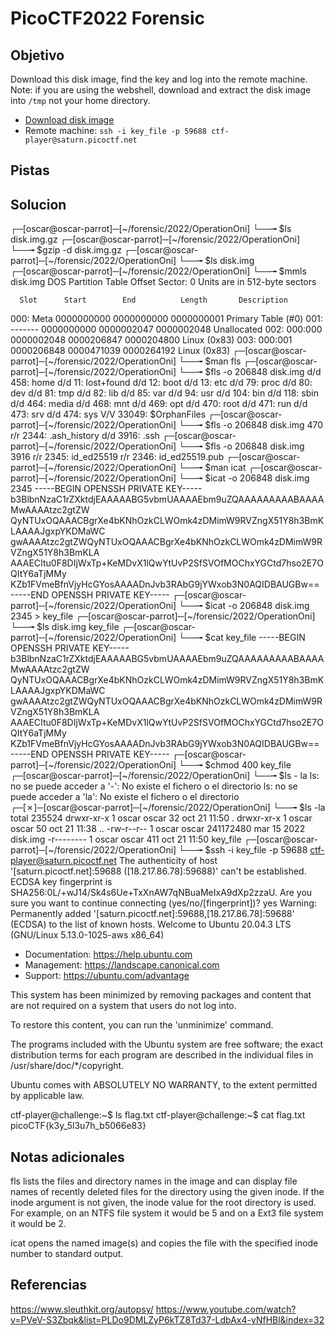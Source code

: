 # PicoCTF2022 Forensic
## Objetivo
Download this disk image, find the key and log into the remote machine. Note: if you are using the webshell, download and extract the disk image into `/tmp` not your home directory.

-   [Download disk image](https://artifacts.picoctf.net/c/373/disk.img.gz)
-   Remote machine: `ssh -i key_file -p 59688 ctf-player@saturn.picoctf.net`
## Pistas
## Solucion
┌─[oscar@oscar-parrot]─[~/forensic/2022/OperationOni]
└──╼ $ls
disk.img.gz
┌─[oscar@oscar-parrot]─[~/forensic/2022/OperationOni]
└──╼ $gzip -d disk.img.gz 
┌─[oscar@oscar-parrot]─[~/forensic/2022/OperationOni]
└──╼ $ls
disk.img
┌─[oscar@oscar-parrot]─[~/forensic/2022/OperationOni]
└──╼ $mmls disk.img 
DOS Partition Table
Offset Sector: 0
Units are in 512-byte sectors

      Slot      Start        End          Length       Description
000:  Meta      0000000000   0000000000   0000000001   Primary Table (#0)
001:  -------   0000000000   0000002047   0000002048   Unallocated
002:  000:000   0000002048   0000206847   0000204800   Linux (0x83)
003:  000:001   0000206848   0000471039   0000264192   Linux (0x83)
┌─[oscar@oscar-parrot]─[~/forensic/2022/OperationOni]
└──╼ $man fls
┌─[oscar@oscar-parrot]─[~/forensic/2022/OperationOni]
└──╼ $fls -o 206848 disk.img 
d/d 458:	home
d/d 11:	lost+found
d/d 12:	boot
d/d 13:	etc
d/d 79:	proc
d/d 80:	dev
d/d 81:	tmp
d/d 82:	lib
d/d 85:	var
d/d 94:	usr
d/d 104:	bin
d/d 118:	sbin
d/d 464:	media
d/d 468:	mnt
d/d 469:	opt
d/d 470:	root
d/d 471:	run
d/d 473:	srv
d/d 474:	sys
V/V 33049:	$OrphanFiles
┌─[oscar@oscar-parrot]─[~/forensic/2022/OperationOni]
└──╼ $fls -o 206848 disk.img 470
r/r 2344:	.ash_history
d/d 3916:	.ssh
┌─[oscar@oscar-parrot]─[~/forensic/2022/OperationOni]
└──╼ $fls -o 206848 disk.img 3916
r/r 2345:	id_ed25519
r/r 2346:	id_ed25519.pub
┌─[oscar@oscar-parrot]─[~/forensic/2022/OperationOni]
└──╼ $man icat 
┌─[oscar@oscar-parrot]─[~/forensic/2022/OperationOni]
└──╼ $icat -o 206848 disk.img 2345
-----BEGIN OPENSSH PRIVATE KEY-----
b3BlbnNzaC1rZXktdjEAAAAABG5vbmUAAAAEbm9uZQAAAAAAAAABAAAAMwAAAAtzc2gtZW
QyNTUxOQAAACBgrXe4bKNhOzkCLWOmk4zDMimW9RVZngX51Y8h3BmKLAAAAJgxpYKDMaWC
gwAAAAtzc2gtZWQyNTUxOQAAACBgrXe4bKNhOzkCLWOmk4zDMimW9RVZngX51Y8h3BmKLA
AAAECItu0F8DIjWxTp+KeMDvX1lQwYtUvP2SfSVOfMOChxYGCtd7hso2E7OQItY6aTjMMy
KZb1FVmeBfnVjyHcGYosAAAADnJvb3RAbG9jYWxob3N0AQIDBAUGBw==
-----END OPENSSH PRIVATE KEY-----
┌─[oscar@oscar-parrot]─[~/forensic/2022/OperationOni]
└──╼ $icat -o 206848 disk.img 2345 > key_file 
┌─[oscar@oscar-parrot]─[~/forensic/2022/OperationOni]
└──╼ $ls
disk.img  key_file
┌─[oscar@oscar-parrot]─[~/forensic/2022/OperationOni]
└──╼ $cat key_file 
-----BEGIN OPENSSH PRIVATE KEY-----
b3BlbnNzaC1rZXktdjEAAAAABG5vbmUAAAAEbm9uZQAAAAAAAAABAAAAMwAAAAtzc2gtZW
QyNTUxOQAAACBgrXe4bKNhOzkCLWOmk4zDMimW9RVZngX51Y8h3BmKLAAAAJgxpYKDMaWC
gwAAAAtzc2gtZWQyNTUxOQAAACBgrXe4bKNhOzkCLWOmk4zDMimW9RVZngX51Y8h3BmKLA
AAAECItu0F8DIjWxTp+KeMDvX1lQwYtUvP2SfSVOfMOChxYGCtd7hso2E7OQItY6aTjMMy
KZb1FVmeBfnVjyHcGYosAAAADnJvb3RAbG9jYWxob3N0AQIDBAUGBw==
-----END OPENSSH PRIVATE KEY-----
┌─[oscar@oscar-parrot]─[~/forensic/2022/OperationOni]
└──╼ $chmod 400 key_file 
┌─[oscar@oscar-parrot]─[~/forensic/2022/OperationOni]
└──╼ $ls - la
ls: no se puede acceder a '-': No existe el fichero o el directorio
ls: no se puede acceder a 'la': No existe el fichero o el directorio
┌─[✗]─[oscar@oscar-parrot]─[~/forensic/2022/OperationOni]
└──╼ $ls -la
total 235524
drwxr-xr-x 1 oscar oscar        32 oct 21 11:50 .
drwxr-xr-x 1 oscar oscar        50 oct 21 11:38 ..
-rw-r--r-- 1 oscar oscar 241172480 mar 15  2022 disk.img
-r-------- 1 oscar oscar       411 oct 21 11:50 key_file
┌─[oscar@oscar-parrot]─[~/forensic/2022/OperationOni]
└──╼ $ssh -i key_file -p 59688 ctf-player@saturn.picoctf.net
The authenticity of host '[saturn.picoctf.net]:59688 ([18.217.86.78]:59688)' can't be established.
ECDSA key fingerprint is SHA256:0L/+wJ14/Sk4s6Ue+TxXnAW7qNBuaMeIxA9dXp2zzaU.
Are you sure you want to continue connecting (yes/no/[fingerprint])? yes
Warning: Permanently added '[saturn.picoctf.net]:59688,[18.217.86.78]:59688' (ECDSA) to the list of known hosts.
Welcome to Ubuntu 20.04.3 LTS (GNU/Linux 5.13.0-1025-aws x86_64)

 * Documentation:  https://help.ubuntu.com
 * Management:     https://landscape.canonical.com
 * Support:        https://ubuntu.com/advantage

This system has been minimized by removing packages and content that are
not required on a system that users do not log into.

To restore this content, you can run the 'unminimize' command.

The programs included with the Ubuntu system are free software;
the exact distribution terms for each program are described in the
individual files in /usr/share/doc/*/copyright.

Ubuntu comes with ABSOLUTELY NO WARRANTY, to the extent permitted by
applicable law.

ctf-player@challenge:~$ ls
flag.txt
ctf-player@challenge:~$ cat flag.txt 
picoCTF{k3y_5l3u7h_b5066e83}

## Notas adicionales

 fls lists the files and directory names in the image and can display file names of recently deleted files for the directory using the given inode.  If the inode argument is not
given, the inode value for the root directory is used. For example, on an NTFS file system it would be 5 and on a Ext3 file system it would be 2.


icat opens the named image(s) and copies the file with the specified inode number to standard output.


## Referencias
https://www.sleuthkit.org/autopsy/
https://www.youtube.com/watch?v=PVeV-S3Zbqk&list=PLDo9DMLZyP6kTZ8Td37-LdbAx4-yNfHBl&index=32